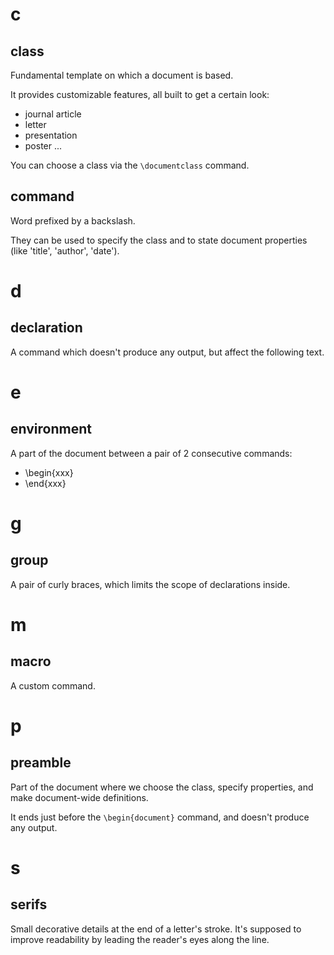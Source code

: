 # c
## class

Fundamental template on which a document is based.

It provides customizable features, all built to get a certain look:

   - journal article
   - letter
   - presentation
   - poster
   ...

You can choose a class via the `\documentclass` command.

## command

Word prefixed by a backslash.

They can  be used to  specify the class and  to state document  properties (like
'title', 'author', 'date').

##
# d
## declaration

 A command which doesn't produce any output, but affect the following text.

##
# e
## environment

A part of the document between a pair of 2 consecutive commands:

   - \begin{xxx}
   - \end{xxx}

##
# g
## group

A pair of curly braces, which limits the scope of declarations inside.

##
# m
## macro

A custom command.

##
# p
## preamble

Part of  the document where  we choose the  class, specify properties,  and make
document-wide definitions.

It  ends just  before the  `\begin{document}` command,  and doesn't  produce any
output.

##
# s
## serifs

Small decorative details at the end of a letter's stroke.
It's supposed  to improve  readability by  leading the  reader's eyes  along the
line.

